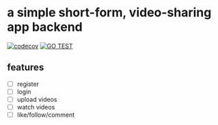 # a simple short-form, video-sharing app backend

[![codecov](https://codecov.io/gh/sixwaaaay/sharing/branch/master/graph/badge.svg?token=YHTN7I6UCK)](https://codecov.io/gh/sixwaaaay/sharing) [![GO TEST](https://github.com/sixwaaaay/sharing/actions/workflows/gotest.yaml/badge.svg)](https://github.com/sixwaaaay/sharing/actions/workflows/gotest.yaml)

## features

- [ ] register
- [ ] login
- [ ] upload videos
- [ ] watch videos
- [ ] like/follow/comment
